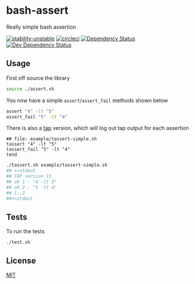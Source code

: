 # bash-assert
Really simple bash assertion

[![stability-unstable](https://img.shields.io/badge/stability-unstable-yellow.svg)][stability]
[![circleci](https://circleci.com/gh/orangemug/bash-assert.png?style=shield)][circleci]
[![Dependency Status](https://david-dm.org/orangemug/bash-assert.svg)][dm-prod]
[![Dev Dependency Status](https://david-dm.org/orangemug/bash-assert/dev-status.svg)][dm-dev]

[stability]: https://github.com/orangemug/stability-badges#unstable
[circleci]:  https://circleci.com/gh/orangemug/bash-assert
[dm-prod]:   https://david-dm.org/orangemug/bash-assert
[dm-dev]:    https://david-dm.org/orangemug/bash-assert#info=devDependencies


## Usage
First off source the library

```sh
source ./assert.sh
```

You now have a simple `assert`/`assert_fail` methods shown below

```sh
assert "4" -lt "5"
assert_fail "5" -lt "4"
```

There is also a [tap](https://testanything.org/tap-version-13-specification.html) version, which will log out tap output for each assertion

```text
## file: example/tassert-simple.sh
tassert "4" -lt "5"
tassert_fail "5" -lt "4"
tend
```

```sh
./tassert.sh example/tassert-simple.sh
## >>stdout
## TAP version 13
## ok 1 - "4 -lt 5"
## ok 2 - "5 -lt 4"
## 1..2
##<<stdout
```


## Tests
To run the tests

    ./test.sh


## License
[MIT](LICENSE)
